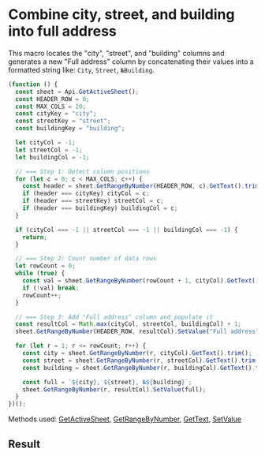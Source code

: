 # Combine city, street, and building into full address

This macro locates the "city", "street", and "building" columns and generates a new "Full address" column by concatenating their values into a formatted string like:
`City`, `Street`, `№Building`.

```ts
(function () {
  const sheet = Api.GetActiveSheet();
  const HEADER_ROW = 0;
  const MAX_COLS = 20;
  const cityKey = "city";
  const streetKey = "street";
  const buildingKey = "building";

  let cityCol = -1;
  let streetCol = -1;
  let buildingCol = -1;

  // === Step 1: Detect column positions
  for (let c = 0; c < MAX_COLS; c++) {
    const header = sheet.GetRangeByNumber(HEADER_ROW, c).GetText().trim().toLowerCase();
    if (header === cityKey) cityCol = c;
    if (header === streetKey) streetCol = c;
    if (header === buildingKey) buildingCol = c;
  }

  if (cityCol === -1 || streetCol === -1 || buildingCol === -1) {
    return;
  }

  // === Step 2: Count number of data rows
  let rowCount = 0;
  while (true) {
    const val = sheet.GetRangeByNumber(rowCount + 1, cityCol).GetText().trim();
    if (!val) break;
    rowCount++;
  }

  // === Step 3: Add "Full address" column and populate it
  const resultCol = Math.max(cityCol, streetCol, buildingCol) + 1;
  sheet.GetRangeByNumber(HEADER_ROW, resultCol).SetValue("Full address");

  for (let r = 1; r <= rowCount; r++) {
    const city = sheet.GetRangeByNumber(r, cityCol).GetText().trim();
    const street = sheet.GetRangeByNumber(r, streetCol).GetText().trim();
    const building = sheet.GetRangeByNumber(r, buildingCol).GetText().trim();

    const full = `${city}, ${street}, №${building}`;
    sheet.GetRangeByNumber(r, resultCol).SetValue(full);
  }
})();
```

Methods used: [GetActiveSheet](/docs/office-api/usage-api/spreadsheet-api/Api/Methods/GetActiveSheet.md), [GetRangeByNumber](/docs/office-api/usage-api/spreadsheet-api/ApiWorksheet/Methods/GetRangeByNumber.md), [GetText](/docs/office-api/usage-api/spreadsheet-api/ApiRange/Methods/GetText.md), [SetValue](/docs/office-api/usage-api/spreadsheet-api/ApiRange/Methods/SetValue.md)
 
## Result


